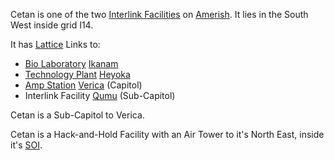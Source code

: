Cetan is one of the two [Interlink Facilities](../locations/Interlink.md) on
[Amerish](../locations/Amerish.md). It lies in the South West inside grid I14.

It has [Lattice](../terminology/Lattice.md) Links to:

- [Bio Laboratory](../locations/Bio_Laboratory.md) [Ikanam](Ikanam.md)
- [Technology Plant](../locations/Technology_Plant.md) [Heyoka](Heyoka.md)
- [Amp Station](../locations/Amp_Station.md) [Verica](Verica.md) (Capitol)
- Interlink Facility [Qumu](Qumu.md) (Sub-Capitol)

Cetan is a Sub-Capitol to Verica.

Cetan is a Hack-and-Hold Facility with an Air Tower to it's North East, inside
it's [SOI](../locations/Sphere_of_Influence.md).


